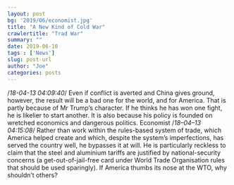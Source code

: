 ```yaml
---
layout: post
bg: '2019/06/economist.jpg'
title: "A New Kind of Cold War"
crawlertitle: "Trad War"
summary: ""
date: 2019-06-10
tags : ['News']
slug: post-url
author: "Joe"
categories: posts
---
```

/*18-04-13 04:09:40*/ Even if conflict is averted and China gives ground, however, the result will be a bad one for the world, and for America. That is partly because of Mr Trump’s character. If he thinks he has won one fight, he is likelier to start another. It is also because his policy is founded on wretched economics and dangerous politics. Economist
/*18–04–13 04:15:08*/ Rather than work within the rules-based system of trade, which America helped create and which, despite the system’s imperfections, has served the country well, he bypasses it at will. He is particularly reckless to claim that the steel and aluminium tariffs are justified by national-security concerns (a get-out-of-jail-free card under World Trade Organisation rules that should be used sparingly). If America thumbs its nose at the WTO, why shouldn’t others?
